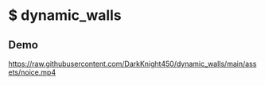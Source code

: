 # $ dynamic_walls

## Demo
https://raw.githubusercontent.com/DarkKnight450/dynamic_walls/main/assets/noice.mp4

